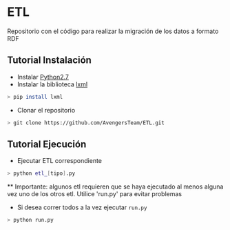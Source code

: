 # ETL
Repositorio con el código para realizar la migración de los datos a formato RDF

Tutorial Instalación
--------------------

* Instalar [Python2.7](https://www.python.org/download/releases/2.7/)
* Instalar la biblioteca [lxml](http://lxml.de/installation.html)
```bash
> pip install lxml
```

* Clonar el repositorio
```bash
> git clone https://github.com/AvengersTeam/ETL.git
```

Tutorial Ejecución
------------------

* Ejecutar ETL correspondiente
```bash
> python etl_[tipo].py
```
** Importante: algunos etl requieren que se haya ejecutado al menos alguna vez uno de los otros etl. Utilice 'run.py' para evitar problemas

* Si desea correr todos a la vez ejecutar `run.py`
```bash
> python run.py
```

